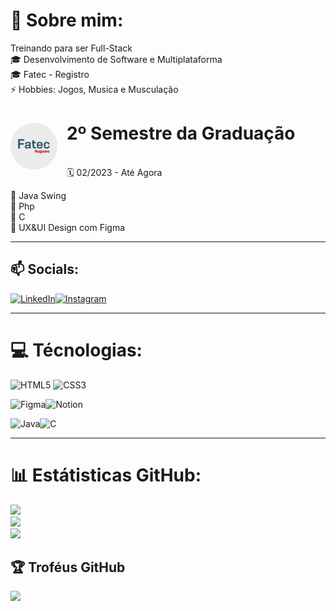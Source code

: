 
# 💬 Sobre mim:

 Treinando para ser Full-Stack <br>🎓 Desenvolvimento de Software e Multiplataforma <br>🎓 Fatec - Registro <br>⚡ Hobbies: Jogos, Musica e Musculação


# <img src="./assets/fatec-registro.jpeg" width="75px" style="margin: 0 15px 0 0; border-radius: 99%" align="left"> 2º Semestre da Graduação

<br> 🗓️ 02/2023 - Até Agora

📌 Java Swing<br>
📌 Php<br>
📌 C<br>
📌 UX&UI Design com Figma<br>

---

## 📫 Socials:

[![LinkedIn](https://img.shields.io/badge/LinkedIn-0077B5?style=for-the-badge&logo=linkedin&logoColor=white)](https://linkedin.com/in/eliharison)[![Instagram](https://img.shields.io/badge/Instagram-E4405F?style=for-the-badge&logo=instagram&logoColor=white)](https://instagram.com/elihszd) 

---

# 💻 Técnologias:

![HTML5](https://img.shields.io/badge/html5-%23E34F26.svg?style=for-the-badge&logo=html5&logoColor=white) ![CSS3](https://img.shields.io/badge/css3-%231572B6.svg?style=for-the-badge&logo=css3&logoColor=white) 

![Figma](https://img.shields.io/badge/figma-%23F24E1E.svg?style=for-the-badge&logo=figma&logoColor=white)![Notion](https://img.shields.io/badge/Notion-%23000000.svg?style=for-the-badge&logo=notion&logoColor=white)

![Java](https://img.shields.io/badge/Java-ED8B00?style=for-the-badge&logo=openjdk&logoColor=white)![C](https://img.shields.io/badge/C-%23000000.svg?style=for-the-badge&logo=C&logoColor=white)

---

# 📊 Estátisticas GitHub:

![](https://github-readme-stats.vercel.app/api?username=eliharison&theme=dark&hide_border=false&include_all_commits=false&count_private=false)<br/>
![](https://github-readme-streak-stats.herokuapp.com/?user=eliharison&theme=dark&hide_border=false)<br/>
![](https://github-readme-stats.vercel.app/api/top-langs/?username=eliharison&theme=dark&hide_border=false&include_all_commits=false&count_private=false&layout=compact)

## 🏆 Troféus GitHub

![](https://github-profile-trophy.vercel.app/?username=eliharison&theme=alduin&no-frame=false&no-bg=true&margin-w=4)

